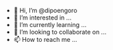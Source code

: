 - 👋 Hi, I’m @dipoengoro
- 👀 I’m interested in ...
- 🌱 I’m currently learning ...
- 💞️ I’m looking to collaborate on ...
- 📫 How to reach me ...

<!---
dipoengoro/dipoengoro is a ✨ special ✨ repository because its `README.md` (this file) appears on your GitHub profile.
You can click the Preview link to take a look at your changes.
--->
